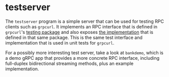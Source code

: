 # testserver

The `testserver` program is a simple server that can be used for testing RPC clients such
as `grpcurl`. It implements an RPC interface that is defined in `grpcurl`'s [testing package](https://github.com/fullstorydev/grpcurl/blob/master/testing/example.proto) and also exposes [the implementation](https://godoc.org/github.com/fullstorydev/grpcurl/testing#TestServer) that is defined in that same package. This is the same test interface and implementation that is used in unit tests for `grpcurl`.

For a possibly more interesting test server, take a look at `bankdemo`, which is a demo gRPC app that provides a more concrete RPC interface, including full-duplex bidirectional streaming methods, plus an example implementation.